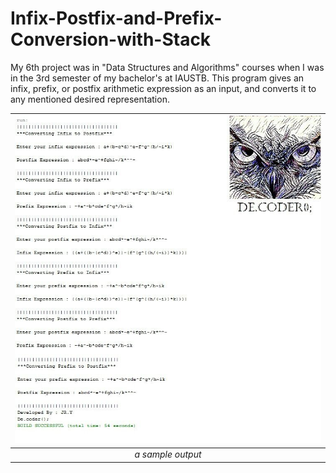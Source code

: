 # Infix-Postfix-and-Prefix-Conversion-with-Stack

My 6th project was in "Data Structures and Algorithms" courses when I was in the 3rd semester of my bachelor's at IAUSTB. This program gives an infix, prefix, or postfix arithmetic expression as an input, and converts it to any mentioned desired representation.


| <img src="out.jpg" alt="Pascal Triangle" width="900"/> | 
|:--:| 
| *a sample output*
